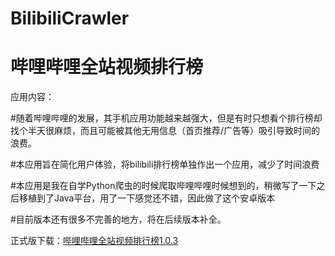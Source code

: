 # BilibiliCrawler
<h1>哔哩哔哩全站视频排行榜</h1>
应用内容：

#随着哔哩哔哩的发展，其手机应用功能越来越强大，但是有时只想看个排行榜却找个半天很麻烦，而且可能被其他无用信息（首页推荐/广告等）吸引导致时间的浪费。



#本应用旨在简化用户体验，将bilibili排行榜单独作出一个应用，减少了时间浪费



#本应用是我在自学Python爬虫的时候爬取哔哩哔哩时候想到的，稍微写了一下之后移植到了Java平台，用了一下感觉还不错，因此做了这个安卓版本



#目前版本还有很多不完善的地方，将在后续版本补全。


正式版下载：<a href="https://github.com/UtopiaXC/BilibiliCrawler/blob/master/app/release/app-release.apk?raw=true">哔哩哔哩全站视频排行榜1.0.3</a>
